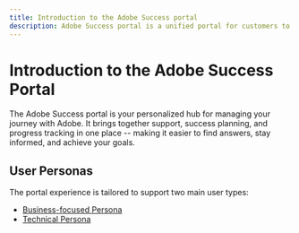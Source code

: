 ```yaml
---
title: Introduction to the Adobe Success portal
description: Adobe Success portal is a unified portal for customers to submit cases, view ticket progress, and do much more.
---
```


# Introduction to the Adobe Success Portal

The Adobe Success portal is your personalized hub for managing your journey with Adobe. It brings together support, success planning, and progress tracking in one place -- making it easier to find answers, stay informed, and achieve your goals. 

## User Personas

The portal experience is tailored to support two main user types:

* [Business-focused Persona](/help/adobe-success-portal/business-persona/key-features-for-business-persona.md)
* [Technical Persona](/help/adobe-success-portal/technical-persona/key-features-for-technical-persona.md)
